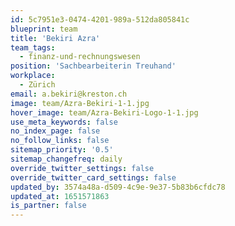 ```yaml
---
id: 5c7951e3-0474-4201-989a-512da805841c
blueprint: team
title: 'Bekiri Azra'
team_tags:
  - finanz-und-rechnungswesen
position: 'Sachbearbeiterin Treuhand'
workplace:
  - Zürich
email: a.bekiri@kreston.ch
image: team/Azra-Bekiri-1-1.jpg
hover_image: team/Azra-Bekiri-Logo-1-1.jpg
use_meta_keywords: false
no_index_page: false
no_follow_links: false
sitemap_priority: '0.5'
sitemap_changefreq: daily
override_twitter_settings: false
override_twitter_card_settings: false
updated_by: 3574a48a-d509-4c9e-9e37-5b83b6cfdc78
updated_at: 1651571863
is_partner: false
---
```

